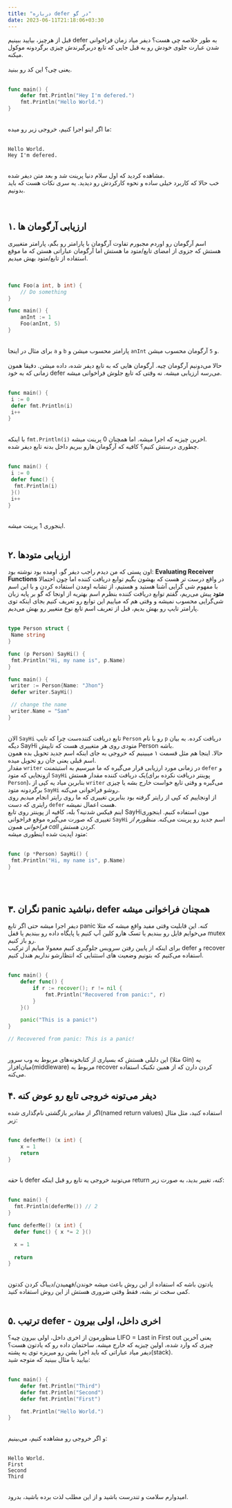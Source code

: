 ```yaml
---
title: "درباره defer در گو"
date: 2023-06-11T21:18:06+03:30
---
```


قبل از هرچیز، بیایید ببینیم defer به طور خلاصه چی هست؟
دیفر میاد زمان فراخوانی شدن عبارت جلوی خودش رو به قبل جایی که تابع دربرگیرندش چیزی برگردونه موکول میکنه.  
\
یعنی چی؟ این کد رو ببنید.
<br>
<br>

```go
func main() {
    defer fmt.Println("Hey I'm defered.")
    fmt.Println("Hello World.")
}
```
\
ما اگر اینو اجرا کنیم، خروجی زیر رو میده:
<br>
<br>

```console
Hello World.
Hey I'm defered.
```
\
مشاهده کردید که اول سلام دنیا پرینت شد و بعد متن دیفر شده.
<br>
خب حالا که کاربرد خیلی ساده و نحوه کارکردش رو دیدید. یه سری نکات هست که باید بدونیم.  
<br>
<br>

## ۱. ارزیابی آرگومان ها
اسم آرگومان رو اوردم مجبورم تفاوت آرگومان با پارامتر رو بگم، پارامتر متغییری هستش که جزوی از امضای تابع/متود ما هستش اما آرگومان عباراتی هستن که ما موقع استفاده از تابع/متود بهش میدیم.  
<br>
<br>

```go
func Foo(a int, b int) {
    // Do something
}

func main() {
    anInt := 1
    Foo(anInt, 5)
}
```
\
برای مثال در اینجا `a` و `b` پارامتر محسوب میشن و `anInt` و `5` آرگومان محسوب میشن.  
\
حالا می‌دونیم آرگومان چیه. آرگومان هایی که به تابع دیفر شده، داده میشن. دقیقا همون زمانی که به خود defer می‌رسه ارزیابی میشه. نه وقتی که تابع جلوش فراخوانی میشه.
<br>
<br>

```go
func main() {
 i := 0
 defer fmt.Println(i)
 i++
}
```
\
با اینکه `fmt.Println(i)`  اخرین چیزیه که اجرا میشه. اما همچنان 0 پرینت میشه.
\
چطوری درستش کنیم؟
کافیه که آرگومان هارو ببریم داخل بدنه تابع دیفر شده.
<br>
<br>

```go
func main() {
 i := 0
 defer func() {
  fmt.Println(i)
 }()
 i++
}
```
\
اینجوری 1 پرینت میشه.
<br>
<br>

## ۲. ارزیابی متودها
اون پستی که من دیدم راجب دیفر گو، اومده بود نوشته بود: __Evaluating Receiver Functions__ در واقع درست تر هست که بهشون بگیم توابع دریافت کننده اما چون احتمالا با مفهوم شی گرایی آشنا هستید و هستیم، از تشابه اومدن استفاده کردن و با این اسم __متود__ پیش می‌ریم، گفتم توابع دریافت کننده بنظرم اسم بهتریه از اونجا که گو بر پایه زبان شی‌گرایی محسوب نمیشه و وقتی هم که میاییم این توابع رو تعریف کنیم بجای اینکه توی پارامتر تایپ رو بهش بدیم، قبل از تعریف اسم تابع نوع متغییر رو بهش می‌دیم.
<br>
<br>

```go
type Person struct {
 Name string
}

func (p Person) SayHi() {
 fmt.Println("Hi, my name is", p.Name)
}

func main() {
 writer := Person{Name: "Jhon"}
 defer writer.SayHi()

 // change the name
 writer.Name = "Sam"
}
```
\
الان `SayHi` تابع دریافت کننده‌ست چرا که تایپ `Person` رو با نام `p` دریافت کرده.
به بیان دیگه SayHi متودی روی هر متغییری هست که تایپش Person باشه.
<br>
حالا. اینجا هم مثل قسمت ۱ میبینیم که خروجی به جای اینکه اسم جدید تحویل بده همون اسم قبلی یعنی جان رو تحویل میده.
<br>
مقدار `writer` در زمانی مورد ارزیابی قرار می‌گیره که ما میرسیم به استیتمنت `defer` و ازونجایی که متود `SayHi` یک دریافت کننده مقدار هستش(پوینتر دریافت نکرده برای `Person`)، بنابرین میاد یه کپی از `writer` می‌گیره و وقتی تابع خواست خارج بشه یا چیزی برگردونه متود `SayHi` روشو فراخوانی می‌کنه.
<br>
از اونجاییم که کپی از رایتر گرفته بود بنابرین تغییری که ما روی رایتر انجام میدیم روی رایتری که دست `defer` هست اعمال نمیشه.
<br>
اینم فیکس شدنیه؟
بله، کافیه از پوینتر روی تابع SayHiمون استفاده کنیم. اینجوری تغییری که صورت می‌گیره موقع فراخوانی `SayHi` اسم جدید رو پرینت می‌کنه. _منظورم از فراخوانی همون  call کردن هستش._
<br>
متود اپدیت شده اینطوری میشه:
<br>
<br>

```go
func (p *Person) SayHi() {
 fmt.Println("Hi, my name is", p.Name)
}
```
\
<br>

## ۳. نگران panic نباشید، defer همچنان فراخوانی میشه
دیفر اجرا میشه حتی اگر تابع panic کنه. این قابلیت وقتی مفید واقع میشه که مثلا می‌خوایم فایل رو ببندیم یا تسک هارو کلین آپ کنیم یا پایگاه داده رو ببندیم یا قفل mutex رو باز کنیم.
<br>
برای اینکه از پایین رفتن سرویس جلوگیری کنیم معمولا میایم از ترکیب defer و recover استفاده می‌کنیم که بتونیم وضعیت های استثنایی که انتظارشو نداریم هندل کنیم.
<br>
<br>

```go
func main() {
    defer func() {
        if r := recover(); r != nil {
            fmt.Println("Recovered from panic:", r)
        }
    }()

    panic("This is a panic!")
}

// Recovered from panic: This is a panic!
```
\
این دلیلی هستش که بسیاری از کتابخونه‌های مربوط به وب سرور (مثلا Gin) یه میان‌افزار(middleware) مربوط به recover کردن دارن که از همین تکنیک استفاده می‌کنه.
<br>

## ۴. دیفر می‌تونه خروجی تابع رو عوض کنه
اگر از مقادیر بازگشتی نام‌گذاری شده(named return values) استفاده کنید، مثل مثال زیر:
<br>
<br>

```go
func deferMe() (x int) {
    x = 1
    return
}
```
\
با حقه defer می‌تونید خروجی یه تابع رو قبل اینکه return کنه، تغییر بدید، به صورت زیر:
<br>
<br>

```go
func main() {
  fmt.Println(deferMe()) // 2
}

func deferMe() (x int) {
  defer func() { x *= 2 }()

  x = 1
  
  return
}
```
\
یادتون باشه که استفاده از این روش باعث میشه خوندن/فهمیدن/دیباگ کردن کدتون کمی سخت تر بشه، فقط وقتی ضروری هستش از این روش استفاده کنید.
<br>
<br>

## ۵. ترتیب defer - اخری داخل، اولی بیرون
منظورمون از اخری داخل، اولی بیرون چیه؟ LIFO = Last in First out
یعنی آخرین چیزی که وارد شده، اولین چیزیه که خارج میشه. ساختمان داده رو که یادتون هست؟
دیفر میاد عباراتی که باید اجرا بشن رو میریزه توی یه پشته(stack).
<br>
بیایید با مثال ببینید که متوجه شید:
<br>
<br>

```go
func main() {
    defer fmt.Println("Third")
    defer fmt.Println("Second")
    defer fmt.Println("First")

    fmt.Println("Hello World.")
}
```
\
و اگر خروجی رو مشاهده کنیم، می‌بینیم:
<br>
<br>

```console
Hello World.
First
Second
Third
```
\
امیدوارم سلامت و تندرست باشید و از این مطلب لذت برده باشید، بدرود.